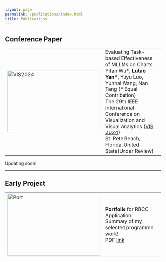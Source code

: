 ```yaml
---
layout: page
permalink: /publications/index.html
title: Publications
---
```


## Conference Paper

<table>
  <tr>
    <td><img src="https://lutaoyan.github.io/images/Pub/VIS2024.jpg" alt="VIS2024" width="300" height="200"></td>
    <td>
      Evaluating Task-based Effectiveness of MLLMs on Charts<br>
      Yifan Wu*, <strong>Lutao Yan*</strong>, Yuyu Luo, Yunhai Wang, Nan Tang (* Equal Contribution)<br>
      The 29th IEEE International Conference on Visualization and Visual Analytics 
      (<a href="https://ieeevis.org/year/2024/welcome">VIS 2024</a>)<br>
       St. Pete Beach, Florida, United State(Under Review)
    </td>
  </tr>
</table>

Updating soon!







---

## Early Project
<table>
  <tr>
    <td><img src="https://lutaoyan.github.io/images/Pub/Portfolio.jpg" alt="Port" width="300" height="200"></td>
    <td>
      <strong>Portfolio</strong> for RBCC Application<br>
      Summary of my selected programme work!<br>
      PDF <a href="https://lutaoyan.github.io/images/Pub/Portfolio.pdf">link</a>
    </td>
  </tr>
</table>


